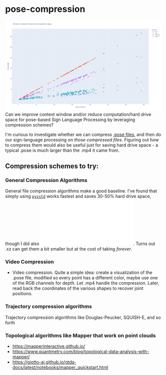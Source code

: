 # pose-compression
![File size vs frame count](pose_compression_file_size_vs_frames.png)
Can we improve context window and/or reduce computation/hard drive space for pose-based Sign Language Processing by leveraging compression schemes? 

I'm curious to investigate whether we can compress [.pose files](https://pose-format.readthedocs.io/), and then do our sign-language processing _on those compressed files_. Figuring out how to compress them would also be useful just for saving hard drive space - a typical .pose is much larger than the .mp4 it came from. 

## Compression schemes to try:

### General Compression Algorithms
General file compression algorithms make a good baseline. I've found that simply using [`pyzstd`](https://github.com/Rogdham/pyzstd) works fastest and saves 30-50% hard drive space, though I did also ![try others](compress_files_with_standard_algorithms.py). Turns out .xz can get them a bit smaller but at the cost of taking _forever_.

### Video Compression

* Video compression. Quite a simple idea: create a visualization of the .pose file, modified so every point has a different color, maybe use one of the RGB channels for depth. Let .mp4 handle the compression. Later, read back the coordinates of the various shapes to recover joint positions.

### Trajectory compression algorithms
Trajectory compression algorithms like Douglas-Peucker, SQUISH-E, and so forth

### Topological algorithms like Mapper that work on point clouds
* https://mapperinteractive.github.io/
* https://www.quantmetry.com/blog/topological-data-analysis-with-mapper/
* https://giotto-ai.github.io/gtda-docs/latest/notebooks/mapper_quickstart.html

